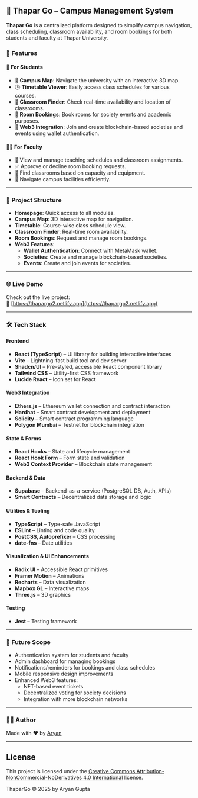 ## 🚀 Thapar Go – Campus Management System

**Thapar Go** is a centralized platform designed to simplify campus navigation, class scheduling, classroom availability, and room bookings for both students and faculty at Thapar University.

### 🧭 Features

#### 🎯 For Students
- 🔎 **Campus Map**: Navigate the university with an interactive 3D map.
- 🕒 **Timetable Viewer**: Easily access class schedules for various courses.
- 🏫 **Classroom Finder**: Check real-time availability and location of classrooms.
- 📅 **Room Bookings**: Book rooms for society events and academic purposes.
- 🔗 **Web3 Integration**: Join and create blockchain-based societies and events using wallet authentication.

#### 🧑‍🏫 For Faculty
- 📘 View and manage teaching schedules and classroom assignments.
- ✅ Approve or decline room booking requests.
- 🏫 Find classrooms based on capacity and equipment.
- 📍 Navigate campus facilities efficiently.

---

### 📂 Project Structure

- **Homepage**: Quick access to all modules.
- **Campus Map**: 3D interactive map for navigation.
- **Timetable**: Course-wise class schedule view.
- **Classroom Finder**: Real-time room availability.
- **Room Bookings**: Request and manage room bookings.
- **Web3 Features**:
  - **Wallet Authentication**: Connect with MetaMask wallet.
  - **Societies**: Create and manage blockchain-based societies.
  - **Events**: Create and join events for societies.

---

### 🌐 Live Demo

Check out the live project:  
🔗 [https://thapargo2.netlify.app](https://thapargo2.netlify.app)

---

### 🛠️ Tech Stack

#### Frontend
- **React (TypeScript)** – UI library for building interactive interfaces
- **Vite** – Lightning-fast build tool and dev server
- **Shadcn/UI** – Pre-styled, accessible React component library
- **Tailwind CSS** – Utility-first CSS framework
- **Lucide React** – Icon set for React

#### Web3 Integration
- **Ethers.js** – Ethereum wallet connection and contract interaction
- **Hardhat** – Smart contract development and deployment
- **Solidity** – Smart contract programming language
- **Polygon Mumbai** – Testnet for blockchain integration

#### State & Forms
- **React Hooks** – State and lifecycle management
- **React Hook Form** – Form state and validation
- **Web3 Context Provider** – Blockchain state management

#### Backend & Data
- **Supabase** – Backend-as-a-service (PostgreSQL DB, Auth, APIs)
- **Smart Contracts** – Decentralized data storage and logic

#### Utilities & Tooling
- **TypeScript** – Type-safe JavaScript
- **ESLint** – Linting and code quality
- **PostCSS, Autoprefixer** – CSS processing
- **date-fns** – Date utilities

#### Visualization & UI Enhancements
- **Radix UI** – Accessible React primitives
- **Framer Motion** – Animations
- **Recharts** – Data visualization
- **Mapbox GL** – Interactive maps
- **Three.js** – 3D graphics

#### Testing
- **Jest** – Testing framework

---

### 📌 Future Scope

- Authentication system for students and faculty
- Admin dashboard for managing bookings
- Notifications/reminders for bookings and class schedules
- Mobile responsive design improvements
- Enhanced Web3 features:
  - NFT-based event tickets
  - Decentralized voting for society decisions
  - Integration with more blockchain networks

---

### 🧑‍💻 Author

Made with ❤️ by [Aryan](mailto:aryangupts05@gmail.com)

---

## License

This project is licensed under the [Creative Commons Attribution-NonCommercial-NoDerivatives 4.0 International](https://creativecommons.org/licenses/by-nc-nd/4.0/) license.

ThaparGo © 2025 by Aryan Gupta
